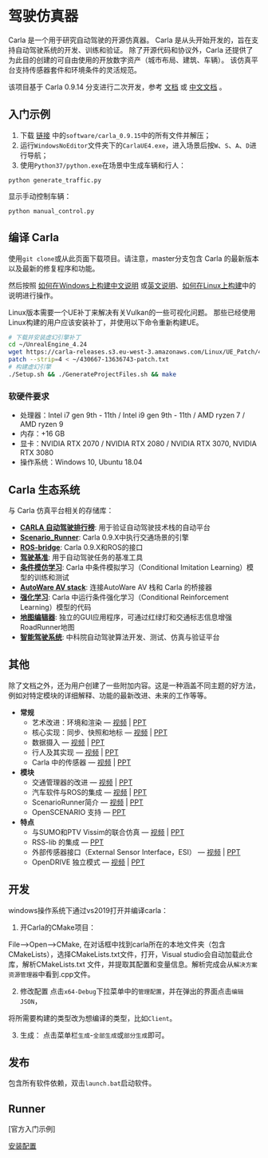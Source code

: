 # 驾驶仿真器


Carla 是一个用于研究自动驾驶的开源仿真器。
Carla 是从头开始开发的，旨在支持自动驾驶系统的开发、训练和验证。
除了开源代码和协议外，Carla 还提供了为此目的创建的可自由使用的开放数字资产（城市布局、建筑、车辆）。
该仿真平台支持传感器套件和环境条件的灵活规范。


该项目基于 Carla 0.9.14 分支进行二次开发，参考 [文档](http://carla.readthedocs.io) 或 [中文文档](https://openhutb.github.io/carla_doc/) 。

## 入门示例
1. 下载 [链接](https://pan.baidu.com/s/1n2fJvWff4pbtMe97GOqtvQ?pwd=hutb) 中的`software/carla_0.9.15`中的所有文件并解压；
2. 运行`WindowsNoEditor`文件夹下的`CarlaUE4.exe`，进入场景后按`W`、`S`、`A`、`D`进行导航；
3. 使用`Python37/python.exe`在场景中生成车辆和行人：
```shell
python generate_traffic.py
```
显示手动控制车辆：
```shell
python manual_control.py
```



## 编译 Carla

使用`git clone`或从此页面下载项目。请注意，master分支包含 Carla 的最新版本以及最新的修复程序和功能。

然后按照 [如何在Windows上构建中文说明](https://github.com/OpenHUTB/roadrunner_scenario/blob/master/ug/carla_windows_build.mlx) 或[英文说明][buildwindowslink]、[如何在Linux上构建][buildlinuxlink]中的说明进行操作。  

Linux版本需要一个UE补丁来解决有关Vulkan的一些可视化问题。
那些已经使用Linux构建的用户应该安装补丁，并使用以下命令重新构建UE。
```sh
# 下载并安装虚幻引擎补丁  
cd ~/UnrealEngine_4.24
wget https://carla-releases.s3.eu-west-3.amazonaws.com/Linux/UE_Patch/430667-13636743-patch.txt ~/430667-13636743-patch.txt
patch --strip=4 < ~/430667-13636743-patch.txt
# 构建虚幻引擎
./Setup.sh && ./GenerateProjectFiles.sh && make
```


[buildlinuxlink]: https://carla.readthedocs.io/en/latest/build_linux/
[buildwindowslink]: https://carla.readthedocs.io/en/latest/build_windows/


### 软硬件要求

* 处理器：Intel i7 gen 9th - 11th / Intel i9 gen 9th - 11th / AMD ryzen 7 / AMD ryzen 9
* 内存：+16 GB
* 显卡：NVIDIA RTX 2070 / NVIDIA RTX 2080 / NVIDIA RTX 3070, NVIDIA RTX 3080
* 操作系统：Windows 10, Ubuntu 18.04

## Carla 生态系统
与 Carla 仿真平台相关的存储库：

* [**CARLA 自动驾驶排行榜**](https://leaderboard.carla.org/): 用于验证自动驾驶技术栈的自动平台
* [**Scenario_Runner**](https://github.com/carla-simulator/scenario_runner): Carla 0.9.X中执行交通场景的引擎
* [**ROS-bridge**](https://github.com/carla-simulator/ros-bridge): Carla 0.9.X和ROS的接口
* [**驾驶基准**](https://github.com/carla-simulator/driving-benchmarks): 用于自动驾驶任务的基准工具
* [**条件模仿学习**](https://github.com/felipecode/coiltraine): Carla 中条件模拟学习（Conditional Imitation Learning）模型的训练和测试
* [**AutoWare AV stack**](https://github.com/carla-simulator/carla-autoware): 连接AutoWare AV 栈和 Carla 的桥接器
* [**强化学习**](https://github.com/carla-simulator/reinforcement-learning): Carla 中运行条件强化学习（Conditional Reinforcement Learning）模型的代码
* [**地图编辑器**](https://github.com/carla-simulator/carla-map-editor): 独立的GUI应用程序，可通过红绿灯和交通标志信息增强RoadRunner地图
* [**智能驾驶系统**](https://github.com/CAS-LRJ/ISS): 中科院自动驾驶算法开发、测试、仿真与验证平台 



## 其他
除了文档之外，还为用户创建了一些附加内容。这是一种涵盖不同主题的好方法，例如对特定模块的详细解释、功能的最新改进、未来的工作等等。

*   __常规__  
	*   艺术改进：环境和渲染 — [视频](https://youtu.be/ZZaHevsz8W8) | [PPT](https://drive.google.com/file/d/1l9Ztaq0Q8fNN5YPU4-5vL13eZUwsQl5P/view?usp=sharing)  
	*   核心实现：同步、快照和地标 — [视频](https://youtu.be/nyyTLmphqY4) | [PPT](https://drive.google.com/file/d/1yaOwf1419qWZqE1gTSrrknsWOhawEWh_/view?usp=sharing)
	*   数据摄入 — [视频](https://youtu.be/mHiUUZ4xC9o) | [PPT](https://drive.google.com/file/d/10uNBAMreKajYimIhwCqSYXjhfVs2bX31/view?usp=sharing)  
	*   行人及其实现 — [视频](https://youtu.be/Uoz2ihDwaWA) | [PPT](https://drive.google.com/file/d/1Tsosin7BLP1k558shtbzUdo2ZXVKy5CB/view?usp=sharing)  
	*   Carla 中的传感器 — [视频](https://youtu.be/T8qCSet8WK0) | [PPT](https://drive.google.com/file/d/1UO8ZAIOp-1xaBzcFMfn_IoipycVkUo4q/view?usp=sharing)  
*   __模块__  
	*   交通管理器的改进 — [视频](https://youtu.be/n9cufaJ17eA) | [PPT](https://drive.google.com/file/d/1R9uNZ6pYHSZoEBxs2vYK7swiriKbbuxo/view?usp=sharing)  
	*   汽车软件与ROS的集成 — [视频](https://youtu.be/ChIgcC2scwU) | [PPT](https://drive.google.com/file/d/1uO6nBaFirrllb08OeqGAMVLApQ6EbgAt/view?usp=sharing)  
	*   ScenarioRunner简介 — [视频](https://youtu.be/dcnnNJowqzM) | [PPT](https://drive.google.com/file/d/1zgoH_kLOfIw117FJGm2IVZZAIRw9U2Q0/view?usp=sharing)  
	*   OpenSCENARIO 支持 — [PPT](https://drive.google.com/file/d/1g6ATxZRTWEdstiZwfBN1_T_x_WwZs0zE/view?usp=sharing)  
*   __特点__  
	*   与SUMO和PTV Vissim的联合仿真 — [视频](https://youtu.be/PuFSbj1PU94) | [PPT](https://drive.google.com/file/d/10DgMNUBqKqWBrdiwBiAIT4DdR9ObCquI/view?usp=sharing)  
	*   RSS-lib 的集成 — [PPT](https://drive.google.com/file/d/1whREmrCv67fOMipgCk6kkiW4VPODig0A/view?usp=sharing)  
	*   外部传感器接口（External Sensor Interface，ESI） — [视频](https://youtu.be/5hXHPV9FIeY) | [PPT](https://drive.google.com/file/d/1VWFaEoS12siW6NtQDUkm44BVO7tveRbJ/view?usp=sharing)  
	*   OpenDRIVE 独立模式 — [视频](https://youtu.be/U25GhofVV1Q) | [PPT](https://drive.google.com/file/d/1D5VsgfX7dmgPWn7UtDDid3-OdS1HI4pY/view?usp=sharing)  

## 开发
windows操作系统下通过vs2019打开并编译carla：
1. 开Carla的CMake项目：

File-->Open-->CMake, 在对话框中找到carla所在的本地文件夹（包含CMakeLists），选择CMakeLists.txt文件，打开，Visual studio会自动加载此仓库，解析CMakeLists.txt 文件，并提取其配置和变量信息。解析完成会从`解决方案资源管理器`中看到.cpp文件。

2. 修改配置
点击`x64-Debug`下拉菜单中的`管理配置`，并在弹出的界面点击`编辑JSON`，

将所需要构建的类型改为想编译的类型，比如`Client`。

3. 生成：
点击菜单栏`生成`-`全部生成`或`部分生成`即可。

## 发布
包含所有软件依赖，双击`launch.bat`启动软件。


## Runner
[官方入门示例]

[安装配置](https://blog.csdn.net/dfman1978/article/details/127021354)
